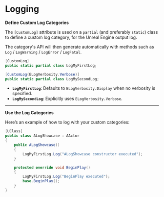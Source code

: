 # Logging

**Define Custom Log Categories**

The `[CustomLog]` attribute is used on a `partial` (and preferably `static`) class to define a custom log category, for the Unreal Engine output log.&#x20;

The category's API will then generate automatically with methods such as `Log` / `LogWarning` / `LogError` / `LogFatal`.

```csharp
[CustomLog]
public static partial class LogMyFirstLog;

[CustomLog(ELogVerbosity.Verbose)]
public static partial class LogMySecondLog;
```

* **`LogMyFirstLog`**: Defaults to `ELogVerbosity.Display` when no verbosity is specified.
* **`LogMySecondLog`**: Explicitly uses `ELogVerbosity.Verbose`.

***

**Use the Log Categories**

Here’s an example of how to log with your custom categories:

```csharp
[UClass]
public class ALogShowcase : AActor
{
    public ALogShowcase()
    {
        LogMyFirstLog.Log("ALogShowcase constructor executed");
    }

    protected override void BeginPlay()
    {
        LogMyFirstLog.Log("BeginPlay executed");
        base.BeginPlay();
    }
}
```
